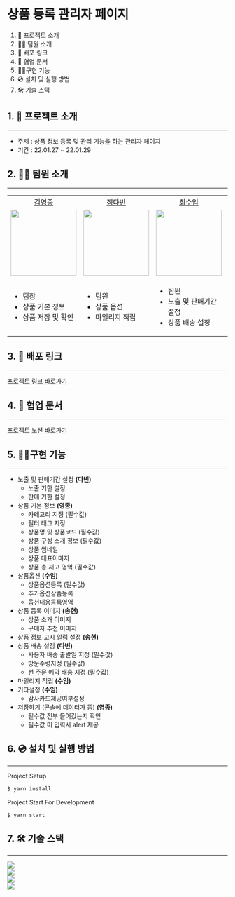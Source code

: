 # 상품 등록 관리자 페이지

1. 💁 프로젝트 소개
2. 👋🏻 팀원 소개
3. 🔗 배포 링크
4. 📄 협업 문서
5. 👩‍💻구현 기능
6. 💿 설치 및 실행 방법
7. 🛠️ 기술 스택

## 1. 💁 프로젝트 소개

---

- 주제 : 상품 정보 등록 및 관리 기능을 하는 관리자 페이지
- 기간 : 22.01.27 ~ 22.01.29

## 2. 👋🏻 팀원 소개

---

<table>

  <tr align="center">
    <td><a href='https://github.com/yeongjong310'>김영종</a></td>
    <td><a href="https://github.com/leechoiswim1">정다빈</a></td>
    <td><a href="https://github.com/b41-41">최수임</a></td>
    <td><a href="https://github.com/vi2920va">이송현</a></td>
  </tr>

  <tr align="center">
    <td><img src="https://avatars.githubusercontent.com/u/39623897?v=4" width="150px"/></td>
    <td><img src="https://avatars.githubusercontent.com/u/90027202?v=4"  width="150px"/></td>
    <td><img src="https://avatars.githubusercontent.com/u/85476908?v=4" width="150px"/></td>
    <td><img src="https://avatars.githubusercontent.com/u/76679130?v=4" width="150px"/></td>

  </tr>

  <tr>
  <td><ul><li>팀장</li><li>상품 기본 정보</li><li>상품 저장 및 확인</li></ul></td>
  <td><ul><li>팀원</li><li>상품 옵션</li><li>마일리지 적립</li></ul></td>
  <td><ul><li>팀원</li><li>노출 및 판매기간 설정</li><li>상품 배송 설정</li></ul></td>
    <td><ul><li>팀원</li><li>상품 등록 이미지</li><li>상품 정보 고시 알림 설정</li></ul></td>
  </tr>

</table>

## 3. 🔗 배포 링크

---

[프로젝트 링크 바로가기](https://19thsiradminpage.netlify.app/)

## 4. 📄 협업 문서

---

[프로젝트 노션 바로가기](https://www.notion.so/1-2-293e71011cdc4b64aebbf2b499c11318)

## 5. 👩‍💻구현 기능

---

- 노출 및 판매기간 설정 **(다빈)**
  - 노출 기한 설정
  - 판매 기한 설정
- 상품 기본 정보 **(영종)**
  - 카테고리 지정 (필수값)
  - 필터 태그 지정
  - 상품명 및 상품코드 (필수값)
  - 상품 구성 소개 정보 (필수값)
  - 상품 썸네일
  - 상품 대표이미지
  - 상품 총 재고 영역 (필수값)
- 상품옵션 **(수임)**
  - 상품옵션등록 (필수값)
  - 추가옵션상품등록
  - 옵션내용등록영역
- 상품 등록 이미지 **(송현)**
  - 상품 소개 이미지
  - 구매자 추천 이미지
- 상품 정보 고시 알림 설정 **(송현)**
- 상품 배송 설정 **(다빈)**
  - 사용자 배송 출발일 지정 (필수값)
  - 방문수령지정 (필수값)
  - 선 주문 예약 배송 지정 (필수값)
- 마일리지 적립 **(수임)**
- 기타설정 **(수임)**
  - 감사카드제공여부설정
- 저장하기 (콘솔에 데이터가 뜸) **(영종)**
  - 필수값 전부 들어갔는지 확인
  - 필수값 미 입력시 alert 제공

## 6. 💿 설치 및 실행 방법

---

Project Setup

```bash
$ yarn install
```

Project Start For Development

```bash
$ yarn start
```

## 7. 🛠️ 기술 스택

---

<div>
  <img src="https://img.shields.io/badge/html5-E34F26?style=for-the-badge&logo=html5&logoColor=white"/>
</div>

<div>
  <img src="https://img.shields.io/badge/CSS-Modules-1572B6?style=for-the-badge&logo=css3&logoColor=white"/>

</div>

<div>
  <img src="https://img.shields.io/badge/react-61DAFB?style=for-the-badge&logo=react&logoColor=black"/>
</div>

<div>
  <img src="https://img.shields.io/badge/git-flow-brightgreen?style=for-the-badge&logo"/>
</div>
